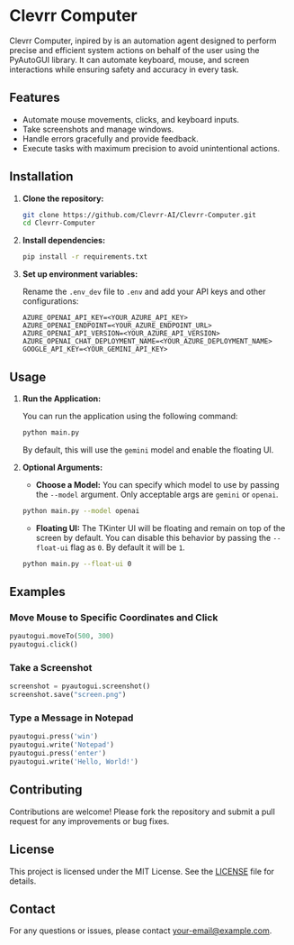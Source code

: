 # Clevrr Computer

Clevrr Computer, inpired by  is an automation agent designed to perform precise and efficient system actions on behalf of the user using the PyAutoGUI library. It can automate keyboard, mouse, and screen interactions while ensuring safety and accuracy in every task.

## Features

- Automate mouse movements, clicks, and keyboard inputs.
- Take screenshots and manage windows.
- Handle errors gracefully and provide feedback.
- Execute tasks with maximum precision to avoid unintentional actions.

## Installation

1. **Clone the repository:**

   ```bash
   git clone https://github.com/Clevrr-AI/Clevrr-Computer.git
   cd Clevrr-Computer
   ```

2. **Install dependencies:**

   ```bash
   pip install -r requirements.txt
   ```

3. **Set up environment variables:**

   Rename the `.env_dev` file to `.env` and add your API keys and other configurations:

   ```plaintext
   AZURE_OPENAI_API_KEY=<YOUR_AZURE_API_KEY>
   AZURE_OPENAI_ENDPOINT=<YOUR_AZURE_ENDPOINT_URL>
   AZURE_OPENAI_API_VERSION=<YOUR_AZURE_API_VERSION>
   AZURE_OPENAI_CHAT_DEPLOYMENT_NAME=<YOUR_AZURE_DEPLOYMENT_NAME>
   GOOGLE_API_KEY=<YOUR_GEMINI_API_KEY>
   ```

## Usage

1. **Run the Application:**

   You can run the application using the following command:

   ```bash
   python main.py
   ```

   By default, this will use the `gemini` model and enable the floating UI.

2. **Optional Arguments:**

    - **Choose a Model:**
    You can specify which model to use by passing the `--model` argument. Only acceptable args are `gemini` or `openai`.

    ```bash
    python main.py --model openai
    ```

    - **Floating UI:**
    The TKinter UI will be floating and remain on top of the screen by default. You can disable this behavior by passing the `--float-ui` flag as `0`. By default it will be `1`.

    ```bash
    python main.py --float-ui 0
    ```


## Examples

### Move Mouse to Specific Coordinates and Click

```python
pyautogui.moveTo(500, 300)
pyautogui.click()
```

### Take a Screenshot

```python
screenshot = pyautogui.screenshot()
screenshot.save("screen.png")
```

### Type a Message in Notepad

```python
pyautogui.press('win')
pyautogui.write('Notepad')
pyautogui.press('enter')
pyautogui.write('Hello, World!')
```

## Contributing

Contributions are welcome! Please fork the repository and submit a pull request for any improvements or bug fixes.

## License

This project is licensed under the MIT License. See the [LICENSE](LICENSE) file for details.

## Contact

For any questions or issues, please contact [your-email@example.com](mailto:your-email@example.com).

